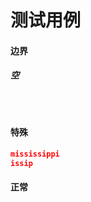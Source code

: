 # 测试用例

#### 边界

##### 空

```json

```

```json

```

```json

```

#### 特殊

```json
mississippi
issip
```

#### 正常

```json

```

```json

```

```json

```

